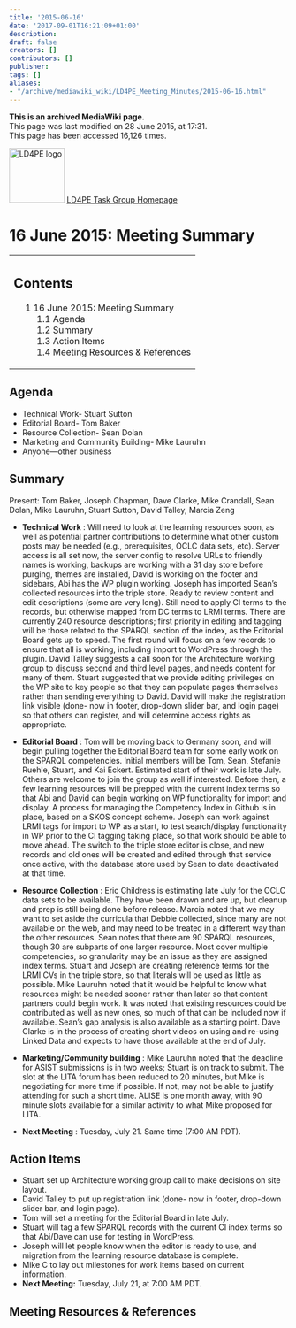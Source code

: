```yaml
---
title: '2015-06-16'
date: '2017-09-01T16:21:09+01:00'
description: 
draft: false
creators: []
contributors: []
publisher: 
tags: []
aliases:
- "/archive/mediawiki_wiki/LD4PE_Meeting_Minutes/2015-06-16.html"
---
```


 **This is an archived MediaWiki page.**  
This page was last modified on 28 June 2015, at 17:31.  
This page has been accessed 16,126 times.

[<img alt="LD4PE logo" src="/archive/mediawiki_wiki/images/Ld4pe.png" width="100" height="99">](/archive/mediawiki_wiki/images/Ld4pe.png "LD4PE logo") [LD4PE Task Group Homepage](/archive/mediawiki_wiki/Pet/ld4pe)

# 16 June 2015: Meeting Summary 
<table id="toc" class="toc">
  <tr>
    <td>
      <div id="toctitle">
        <h2>Contents</h2>
      </div>
      <ul>
        <li class="toclevel-1 tocsection-1">
          <a href="#16_June_2015:_Meeting_Summary"><span class="tocnumber">1</span> <span class="toctext">16 June 2015: Meeting Summary</span></a>
          <ul>
            <li class="toclevel-2 tocsection-2"><a href="#Agenda"><span class="tocnumber">1.1</span> <span class="toctext">Agenda</span></a></li>
            <li class="toclevel-2 tocsection-3"><a href="#Summary"><span class="tocnumber">1.2</span> <span class="toctext">Summary</span></a></li>
            <li class="toclevel-2 tocsection-4"><a href="#Action_Items"><span class="tocnumber">1.3</span> <span class="toctext">Action Items</span></a></li>
            <li class="toclevel-2 tocsection-5"><a href="#Meeting_Resources_.26_References"><span class="tocnumber">1.4</span> <span class="toctext">Meeting Resources &amp; References</span></a></li>
          </ul>
        </li>
      </ul>
    </td>
  </tr>
</table>

## Agenda 

- Technical Work- Stuart Sutton 
- Editorial Board- Tom Baker 
- Resource Collection- Sean Dolan
- Marketing and Community Building- Mike Lauruhn
- Anyone—other business

## Summary 

Present: Tom Baker, Joseph Chapman, Dave Clarke, Mike Crandall, Sean Dolan, Mike Lauruhn, Stuart Sutton, David Talley, Marcia Zeng

- **Technical Work** : Will need to look at the learning resources soon, as well as potential partner contributions to determine what other custom posts may be needed (e.g., prerequisites, OCLC data sets, etc). Server access is all set now, the server config to resolve URLs to friendly names is working, backups are working with a 31 day store before purging, themes are installed, David is working on the footer and sidebars, Abi has the WP plugin working. Joseph has imported Sean’s collected resources into the triple store. Ready to review content and edit descriptions (some are very long). Still need to apply CI terms to the records, but otherwise mapped from DC terms to LRMI terms. There are currently 240 resource descriptions; first priority in editing and tagging will be those related to the SPARQL section of the index, as the Editorial Board gets up to speed. The first round will focus on a few records to ensure that all is working, including import to WordPress through the plugin. David Talley suggests a call soon for the Architecture working group to discuss second and third level pages, and needs content for many of them. Stuart suggested that we provide editing privileges on the WP site to key people so that they can populate pages themselves rather than sending everything to David. David will make the registration link visible (done- now in footer, drop-down slider bar, and login page) so that others can register, and will determine access rights as appropriate.

- **Editorial Board** : Tom will be moving back to Germany soon, and will begin pulling together the Editorial Board team for some early work on the SPARQL competencies. Initial members will be Tom, Sean, Stefanie Ruehle, Stuart, and Kai Eckert. Estimated start of their work is late July. Others are welcome to join the group as well if interested. Before then, a few learning resources will be prepped with the current index terms so that Abi and David can begin working on WP functionality for import and display. A process for managing the Competency Index in Github is in place, based on a SKOS concept scheme. Joseph can work against LRMI tags for import to WP as a start, to test search/display functionality in WP prior to the CI tagging taking place, so that work should be able to move ahead. The switch to the triple store editor is close, and new records and old ones will be created and edited through that service once active, with the database store used by Sean to date deactivated at that time.

- **Resource Collection** : Eric Childress is estimating late July for the OCLC data sets to be available. They have been drawn and are up, but cleanup and prep is still being done before release. Marcia noted that we may want to set aside the curricula that Debbie collected, since many are not available on the web, and may need to be treated in a different way than the other resources. Sean notes that there are 90 SPARQL resources, though 30 are subparts of one larger resource. Most cover multiple competencies, so granularity may be an issue as they are assigned index terms. Stuart and Joseph are creating reference terms for the LRMI CVs in the triple store, so that literals will be used as little as possible. Mike Lauruhn noted that it would be helpful to know what resources might be needed sooner rather than later so that content partners could begin work. It was noted that existing resources could be contributed as well as new ones, so much of that can be included now if available. Sean’s gap analysis is also available as a starting point. Dave Clarke is in the process of creating short videos on using and re-using Linked Data and expects to have those available at the end of July.

- **Marketing/Community building** : Mike Lauruhn noted that the deadline for ASIST submissions is in two weeks; Stuart is on track to submit. The slot at the LITA forum has been reduced to 20 minutes, but Mike is negotiating for more time if possible. If not, may not be able to justify attending for such a short time. ALISE is one month away, with 90 minute slots available for a similar activity to what Mike proposed for LITA.

- **Next Meeting** : Tuesday, July 21. Same time (7:00 AM PDT).

## Action Items 

- Stuart set up Architecture working group call to make decisions on site layout.
- David Talley to put up registration link (done- now in footer, drop-down slider bar, and login page).
- Tom will set a meeting for the Editorial Board in late July.
- Stuart will tag a few SPARQL records with the current CI index terms so that Abi/Dave can use for testing in WordPress.
- Joseph will let people know when the editor is ready to use, and migration from the learning resource database is complete.
- Mike C to lay out milestones for work items based on current information.
- **Next Meeting:** Tuesday, July 21, at 7:00 AM PDT.

## Meeting Resources & References 

